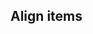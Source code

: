 ## Align items


<!-- <values.alignItems> -->
<!-- </values.alignItems> -->

<!-- <variants.alignItems> -->
<!-- </variants.alignItems> -->

